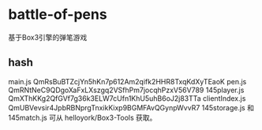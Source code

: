 # battle-of-pens
基于Box3引擎的弹笔游戏

## hash
main.js QmRsBuBTZcjYn5hKn7p612Am2qifk2HHR8TxqKdXyTEaoK
pen.js QmRNtNeC9QDgoXaFxLXszgq2VSfhPm7jocqhPzxV56V789
145player.js QmXThKKg2QfGVf7g36k3ELW7cUfn1KhU5uhB6oJ2j83TTa
clientIndex.js QmUBVevsir4JpbRBNprgTnxikKixp9BGMFAvQGynpWvvR7
145storage.js 和 145match.js 可从 helloyork/Box3-Tools 获取。
